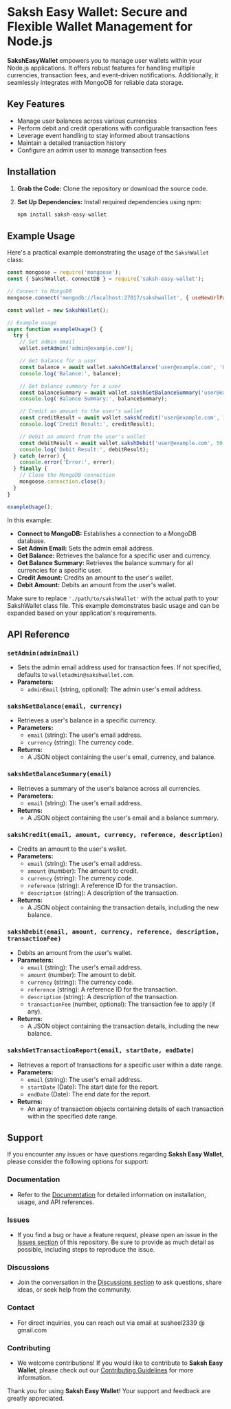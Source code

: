 # Saksh Easy Wallet: Secure and Flexible Wallet Management for Node.js

**SakshEasyWallet** empowers you to manage user wallets within your Node.js applications. It offers robust features for handling multiple currencies, transaction fees, and event-driven notifications. Additionally, it seamlessly integrates with MongoDB for reliable data storage.

## Key Features

- Manage user balances across various currencies
- Perform debit and credit operations with configurable transaction fees
- Leverage event handling to stay informed about transactions
- Maintain a detailed transaction history
- Configure an admin user to manage transaction fees

## Installation

1. **Grab the Code:** Clone the repository or download the source code.
2. **Set Up Dependencies:** Install required dependencies using npm:

   ```bash
   npm install saksh-easy-wallet
   ```

## Example Usage

Here's a practical example demonstrating the usage of the `SakshWallet` class:

```javascript
const mongoose = require('mongoose');
const { SakshWallet, connectDB } = require('saksh-easy-wallet');

// Connect to MongoDB
mongoose.connect('mongodb://localhost:27017/sakshwallet', { useNewUrlParser: true, useUnifiedTopology: true });

const wallet = new SakshWallet();

// Example usage
async function exampleUsage() {
  try {
    // Set admin email
    wallet.setAdmin('admin@example.com');

    // Get balance for a user
    const balance = await wallet.sakshGetBalance('user@example.com', 'USD');
    console.log('Balance:', balance);

    // Get balance summary for a user
    const balanceSummary = await wallet.sakshGetBalanceSummary('user@example.com');
    console.log('Balance Summary:', balanceSummary);

    // Credit an amount to the user's wallet
    const creditResult = await wallet.sakshCredit('user@example.com', 100, 'USD', 'ref123', 'Initial deposit');
    console.log('Credit Result:', creditResult);

    // Debit an amount from the user's wallet
    const debitResult = await wallet.sakshDebit('user@example.com', 50, 'USD', 'ref124', 'Purchase');
    console.log('Debit Result:', debitResult);
  } catch (error) {
    console.error('Error:', error);
  } finally {
    // Close the MongoDB connection
    mongoose.connection.close();
  }
}

exampleUsage();
```

In this example:

- **Connect to MongoDB:** Establishes a connection to a MongoDB database.
- **Set Admin Email:** Sets the admin email address.
- **Get Balance:** Retrieves the balance for a specific user and currency.
- **Get Balance Summary:** Retrieves the balance summary for all currencies for a specific user.
- **Credit Amount:** Credits an amount to the user's wallet.
- **Debit Amount:** Debits an amount from the user's wallet.

Make sure to replace `'./path/to/sakshWallet'` with the actual path to your SakshWallet class file. This example demonstrates basic usage and can be expanded based on your application's requirements.

 

## API Reference

### `setAdmin(adminEmail)`

- Sets the admin email address used for transaction fees. If not specified, defaults to `walletadmin@sakshwallet.com`.
- **Parameters:**
    - `adminEmail` (string, optional): The admin user's email address.

### `sakshGetBalance(email, currency)`

- Retrieves a user's balance in a specific currency.
- **Parameters:**
    - `email` (string): The user's email address.
    - `currency` (string): The currency code.
- **Returns:**
    - A JSON object containing the user's email, currency, and balance.

### `sakshGetBalanceSummary(email)`

- Retrieves a summary of the user's balance across all currencies.
- **Parameters:**
    - `email` (string): The user's email address.
- **Returns:**
    - A JSON object containing the user's email and a balance summary.

### `sakshCredit(email, amount, currency, reference, description)`

- Credits an amount to the user's wallet.
- **Parameters:**
    - `email` (string): The user's email address.
    - `amount` (number): The amount to credit.
    - `currency` (string): The currency code.
    - `reference` (string): A reference ID for the transaction.
    - `description` (string): A description of the transaction.
- **Returns:**
    - A JSON object containing the transaction details, including the new balance.

### `sakshDebit(email, amount, currency, reference, description, transactionFee)`

- Debits an amount from the user's wallet.
- **Parameters:**
    - `email` (string): The user's email address.
    - `amount` (number): The amount to debit.
    - `currency` (string): The currency code.
    - `reference` (string): A reference ID for the transaction.
    - `description` (string): A description of the transaction.
    - `transactionFee` (number, optional): The transaction fee to apply (if any).
- **Returns:**
    - A JSON object containing the transaction details, including the new balance.

### `sakshGetTransactionReport(email, startDate, endDate)`

- Retrieves a report of transactions for a specific user within a date range.
- **Parameters:**
    - `email` (string): The user's email address.
    - `startDate` (Date): The start date for the report.
    - `endDate` (Date): The end date for the report.
- **Returns:**
    - An array of transaction objects containing details of each transaction within the specified date range.
 

## Support

If you encounter any issues or have questions regarding **Saksh Easy Wallet**, please consider the following options for support:

### Documentation

- Refer to the [Documentation](https://github.com/sakshstore/saksh-easy-wallet) for detailed information on installation, usage, and API references.

### Issues

- If you find a bug or have a feature request, please open an issue in the [Issues section](https://github.com/sakshstore/saksh-easy-wallet/issues) of this repository. Be sure to provide as much detail as possible, including steps to reproduce the issue.

### Discussions

- Join the conversation in the [Discussions section](https://github.com/sakshstore/saksh-easy-wallet/discussions) to ask questions, share ideas, or seek help from the community.

### Contact

- For direct inquiries, you can reach out via email at susheel2339 @ gmail.com

### Contributing

- We welcome contributions! If you would like to contribute to **Saksh Easy Wallet**, please check out our [Contributing Guidelines](https://github.com/sakshstore/saksh-easy-wallet/blob/main/CONTRIBUTING.md) for more information.

Thank you for using **Saksh Easy Wallet**! Your support and feedback are greatly appreciated. 



